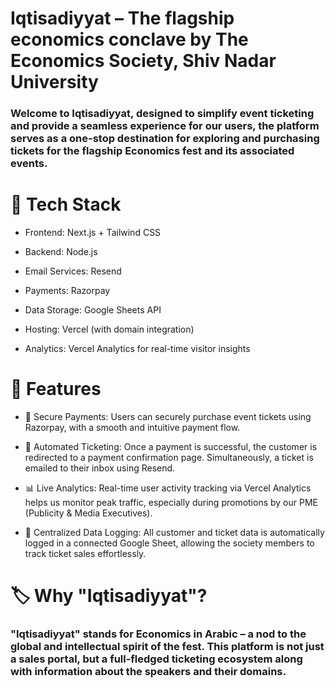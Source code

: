 # Iqtisadiyyat – The flagship economics conclave by The Economics Society, Shiv Nadar University

### Welcome to Iqtisadiyyat, designed to simplify event ticketing and provide a seamless experience for our users, the platform serves as a one-stop destination for exploring and purchasing tickets for the flagship Economics fest and its associated events.


# 🚀 Tech Stack

- Frontend: Next.js + Tailwind CSS

- Backend: Node.js

- Email Services: Resend

- Payments: Razorpay

- Data Storage: Google Sheets API

- Hosting: Vercel (with domain integration)

- Analytics: Vercel Analytics for real-time visitor insights

# 💼 Features

- 🔐 Secure Payments: Users can securely purchase event tickets using Razorpay, with a smooth and intuitive payment flow.

- 📩 Automated Ticketing: Once a payment is successful, the customer is redirected to a payment confirmation page. Simultaneously, a ticket is emailed to their inbox using Resend.

- 📊 Live Analytics: Real-time user activity tracking via Vercel Analytics helps us monitor peak traffic, especially during promotions by our PME (Publicity & Media Executives).

- 📁 Centralized Data Logging: All customer and ticket data is automatically logged in a connected Google Sheet, allowing the society members to track ticket sales effortlessly.

# 🏷️ Why "Iqtisadiyyat"?

### "Iqtisadiyyat" stands for Economics in Arabic – a nod to the global and intellectual spirit of the fest. This platform is not just a sales portal, but a full-fledged ticketing ecosystem along with information about the speakers and their domains.










